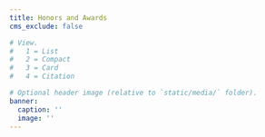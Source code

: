 ```yaml
---
title: Honors and Awards
cms_exclude: false

# View.
#   1 = List
#   2 = Compact
#   3 = Card
#   4 = Citation

# Optional header image (relative to `static/media/` folder).
banner:
  caption: ''
  image: ''
---
```

